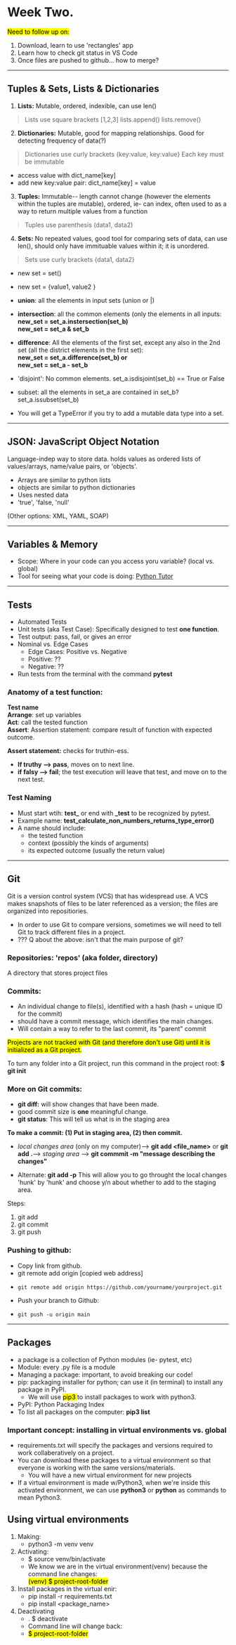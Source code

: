 # Week Two. 

<mark>Need to follow up on: </mark>
1. Download, learn to use 'rectangles' app
2. Learn how to check git status in VS Code
3. Once files are pushed to github... how to merge?
---
## Tuples & Sets, Lists & Dictionaries
1. **Lists:** Mutable, ordered, indexible, can use len()
> Lists use square brackets [1,2,3]
lists.append()
lists.remove()

2. **Dictionaries:** Mutable, good for mapping relationships. Good for detecting frequency of data(?)
> Dictionaries use curly brackets {key:value, key:value}
> Each key must be immutable
- access value with dict_name[key]
- add new key:value pair: dict_name[key] = value
   
3. **Tuples:** Immutable-- length cannot change (however the elements within the tuples are mutable), ordered, ie- can index, often used to as a way to return multiple values from a function
> Tuples use parenthesis (data1, data2)
   
4. **Sets:** No repeated values, good tool for comparing sets of data, can use len(), should only have immituable values within it; it is unordered.
> Sets use curly brackets {data1, data2}
- new set = set() 
- new set = {value1, value2 }
- **union**: all the elements in input sets (union or |)
- **intersection**: all the common elements (only the elements in all inputs:   
    **new_set = set_a.instersection(set_b)  
    new_set = set_a & set_b**  

- **difference**: All the elements of the first set, except any also in the 2nd set (all the district elements in the first set):  
**new_set = set_a.difference(set_b) or  
new_set = set_a - set_b**
- 'disjoint': No common elements.
  set_a.isdisjoint(set_b) == True or False
- subset: all the elements in set_a are contained in set_b?
set_a.issubset(set_b)
- You will get a TypeError if you try to add a mutable data type into a set.

---
## JSON: JavaScript Object Notation
   Language-indep way to store data. holds values as ordered lists of values/arrays, name/value pairs, or 'objects'.
   - Arrays are similar to python lists
   - objects are similar to python dictionaries
   - Uses nested data
   - 'true', 'false, 'null'
  
(Other options: XML, YAML, SOAP)

---
## Variables & Memory
- Scope: Where in your code can you access yoru variable? (local vs. global)
- Tool for seeing what your code is doing: [Python Tutor](https://cs1110.cs.cornell.edu/tutor/#mode=edit0)
---
## Tests
- Automated Tests
- Unit tests (aka Test Case): Specifically designed to test **one function**.
- Test output: pass, fail, or gives an error
- Nominal vs. Edge Cases
  - Edge Cases: Positive vs. Negative
  - Positive: ??  
  - Negative: ??  
- Run tests from the terminal with the command **pytest**

### Anatomy of a test function:
**Test name**  
**Arrange**: set up variables  
**Act**: call the tested function  
**Assert**: Assertion statement: compare result of function with expected outcome.  

**Assert statement:** checks for truthin-ess.    
- **If truthy --> pass**, moves on to next line.  
- **if falsy --> fail**; the test execution will leave that test, and move on to the next test.  

### Test Naming
- Must start wtih: **test_** or end with **_test** to be recognized by pytest.
- Example name: **test_calculate_non_numbers_returns_type_error()**  
- A name should include:  
  - the tested function
  - context (possibly the kinds of arguments)
  - its expected outcome (usually the return value)
---

## Git
Git is a version control system (VCS) that has widespread use.  A VCS makes snapshots of files to be later referenced as a version; the files are organized into repositiories.
- In order to use Git to compare versions, sometimes we will need to tell Git to track different files in a project.  
- ??? Q about the above: isn't that the main purpose of git?

### Repositories: 'repos' (aka folder, directory)
A directory that stores project files
### Commits:
- An individual change to file(s), identified with a hash (hash = unique ID for the commit)
- should have a commit message, which identifies the main changes.
- Will contain a way to refer to the last commit, its "parent" commit

<mark>Projects are not tracked with Git (and therefore don't use Git) until it is initialized as a Git project.</mark>

To turn any folder into a Git project, run this command in the project root: **$ git init**

### More on Git commits:
- **git diff:** will show changes that have been made.
- good commit size is **one** meaningful change.   
- **git status**: This will tell us what is in the staging area
  
**To make a commit: (1) Put in staging area, (2) then commit.**
- *local changes area* (only on my computer)-->  **git add <file_name>** or **git add .**--> *staging area* --> **git commmit -m "message describing the changes"**

- Alternate: **git add -p** This will allow you to go throught the local changes 'hunk' by 'hunk' and choose y/n about whether to add to the staging area.

Steps:
1. git add
2. git commit
3. git push

### Pushing to github:
  - Copy link from github.
  - git remote add origin [copied web address]
  -     git remote add origin https://github.com/yourname/yourproject.git
  - Push your branch to Github:
  -     git push -u origin main
--- 
## Packages 
- a package is a collection of Python modules (ie- pytest, etc)
- Module:  every .py file is a module
- Managing a package: important, to avoid breaking our code!
- pip: packaging installer for python; can use it (in terminal) to install any package in PyPI.
  - We will use <mark> pip3 </mark> to install packages to work with python3.
- PyPI: Python Packaging Index
- To list all packages on the computer: **pip3 list**

### Important concept: installing in virtual environments vs. global 
- requirements.txt will specify the packages and versions required to work collaberatively on a project.
- You can download these packages to a virtual environment so that everyone is working with the same versions/materials.
  - You will have a new virtual environment for new projects
- If a virtual environment is made w/Python3, when we're inside this activated environment, we can use **python3** or **python** as commands to mean Python3.
## Using virtual environments
1. Making:
     - python3 -m venv venv
3. Activating:
   -  $ source venv/bin/activate
   - We know we are in the virtual environment(venv) because the command line changes:   
  <mark>(venv) $ project-root-folder </mark>
3. Install packages in the virtual enir:
   - pip install -r requirements.txt  
   - pip install <package_name> 
4. Deactivating
   - . $ deactivate
   - Command line will change back:   
   - <mark>$ project-root-folder</mark>  
